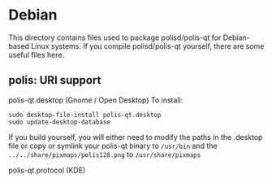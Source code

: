 
Debian
====================
This directory contains files used to package polisd/polis-qt
for Debian-based Linux systems. If you compile polisd/polis-qt yourself, there are some useful files here.

## polis: URI support ##


polis-qt.desktop  (Gnome / Open Desktop)
To install:

	sudo desktop-file-install polis-qt.desktop
	sudo update-desktop-database

If you build yourself, you will either need to modify the paths in
the .desktop file or copy or symlink your polis-qt binary to `/usr/bin`
and the `../../share/pixmaps/polis128.png` to `/usr/share/pixmaps`

polis-qt.protocol (KDE)

